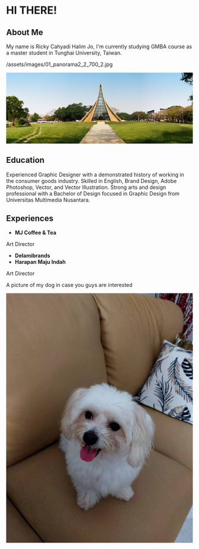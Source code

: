 # **HI THERE!** #

## **About Me** ##

My name is Ricky Cahyadi Halim Jo, I'm currently studying GMBA course as a master student in Tunghai University, Taiwan.

/assets/images/01_panorama2_2_700_2.jpg

![tunghai](images\tunghai.jpg)

## **Education** ##

Experienced Graphic Designer with a demonstrated history of working in the consumer goods industry. Skilled in English, Brand Design, Adobe Photoshop, Vector, and Vector Illustration. Strong arts and design professional with a Bachelor of Design focused in Graphic Design from Universitas Multimedia Nusantara. 

## **Experiences** ##
- **MJ Coffee & Tea**

Art Director
- **Delamibrands**
- **Harapan Maju Indah**

Art Director



A picture of my dog in case you guys are interested

![my dawg](images\121974.jpg)

<!--
**rickycahyadi24/rickycahyadi24** is a ✨ _special_ ✨ repository because its `README.md` (this file) appears on your GitHub profile.

Here are some ideas to get you started:

- 🔭 I’m currently working on ...
- 🌱 I’m currently learning ...
- 👯 I’m looking to collaborate on ...
- 🤔 I’m looking for help with ...
- 💬 Ask me about ...
- 📫 How to reach me: ...
- 😄 Pronouns: ...
- ⚡ Fun fact: ...
-->

